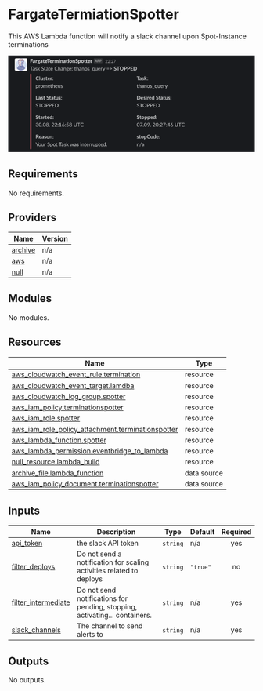 # FargateTermiationSpotter

This AWS Lambda function will notify a slack channel upon Spot-Instance terminations

![SlackMessage](screen.png)

## Requirements

No requirements.

## Providers

| Name                                                         | Version |
| ------------------------------------------------------------ | ------- |
| <a name="provider_archive"></a> [archive](#provider_archive) | n/a     |
| <a name="provider_aws"></a> [aws](#provider_aws)             | n/a     |
| <a name="provider_null"></a> [null](#provider_null)          | n/a     |

## Modules

No modules.

## Resources

| Name                                                                                                                                                        | Type        |
| ----------------------------------------------------------------------------------------------------------------------------------------------------------- | ----------- |
| [aws_cloudwatch_event_rule.termination](https://registry.terraform.io/providers/hashicorp/aws/latest/docs/resources/cloudwatch_event_rule)                  | resource    |
| [aws_cloudwatch_event_target.lamdba](https://registry.terraform.io/providers/hashicorp/aws/latest/docs/resources/cloudwatch_event_target)                   | resource    |
| [aws_cloudwatch_log_group.spotter](https://registry.terraform.io/providers/hashicorp/aws/latest/docs/resources/cloudwatch_log_group)                        | resource    |
| [aws_iam_policy.terminationspotter](https://registry.terraform.io/providers/hashicorp/aws/latest/docs/resources/iam_policy)                                 | resource    |
| [aws_iam_role.spotter](https://registry.terraform.io/providers/hashicorp/aws/latest/docs/resources/iam_role)                                                | resource    |
| [aws_iam_role_policy_attachment.terminationspotter](https://registry.terraform.io/providers/hashicorp/aws/latest/docs/resources/iam_role_policy_attachment) | resource    |
| [aws_lambda_function.spotter](https://registry.terraform.io/providers/hashicorp/aws/latest/docs/resources/lambda_function)                                  | resource    |
| [aws_lambda_permission.eventbridge_to_lambda](https://registry.terraform.io/providers/hashicorp/aws/latest/docs/resources/lambda_permission)                | resource    |
| [null_resource.lambda_build](https://registry.terraform.io/providers/hashicorp/null/latest/docs/resources/resource)                                         | resource    |
| [archive_file.lambda_function](https://registry.terraform.io/providers/hashicorp/archive/latest/docs/data-sources/file)                                     | data source |
| [aws_iam_policy_document.terminationspotter](https://registry.terraform.io/providers/hashicorp/aws/latest/docs/data-sources/iam_policy_document)            | data source |

## Inputs

| Name                                                                                       | Description                                                                | Type     | Default  | Required |
| ------------------------------------------------------------------------------------------ | -------------------------------------------------------------------------- | -------- | -------- | :------: |
| <a name="input_api_token"></a> [api_token](#input_api_token)                               | the slack API token                                                        | `string` | n/a      |   yes    |
| <a name="input_filter_deploys"></a> [filter_deploys](#input_filter_deploys)                | Do not send a notification for scaling activities related to deploys       | `string` | `"true"` |    no    |
| <a name="input_filter_intermediate"></a> [filter_intermediate](#input_filter_intermediate) | Do not send notifications for pending, stopping, activating... containers. | `string` | n/a      |   yes    |
| <a name="input_slack_channels"></a> [slack_channels](#input_slack_channels)                | The channel to send alerts to                                              | `string` | n/a      |   yes    |

## Outputs

No outputs.
